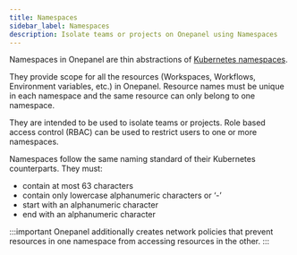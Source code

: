 ```yaml
---
title: Namespaces
sidebar_label: Namespaces
description: Isolate teams or projects on Onepanel using Namespaces
---
```


Namespaces in Onepanel are thin abstractions of [Kubernetes namespaces](https://kubernetes.io/docs/concepts/overview/working-with-objects/namespaces/). 

They provide scope for all the resources (Workspaces, Workflows, Environment variables, etc.) in Onepanel. Resource names must be unique in each namespace and the same resource can only belong to one namespace.

They are intended to be used to isolate teams or projects. Role based access control (RBAC) can be used to restrict users to one or more namespaces.

Namespaces follow the same naming standard of their Kubernetes counterparts. They must:

- contain at most 63 characters
- contain only lowercase alphanumeric characters or ‘-’
- start with an alphanumeric character
- end with an alphanumeric character

:::important
Onepanel additionally creates network policies that prevent resources in one namespace from accessing resources in the other.
:::
